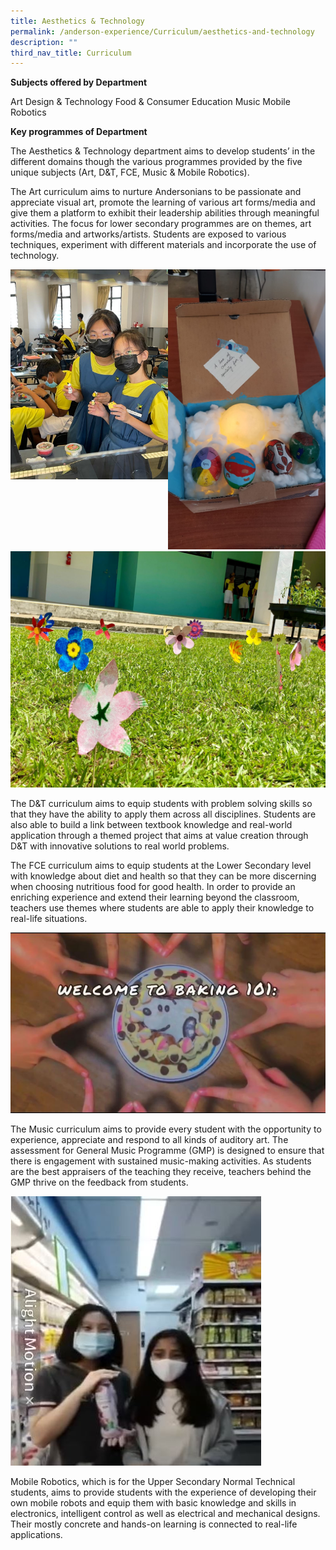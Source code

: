 ```yaml
---
title: Aesthetics & Technology
permalink: /anderson-experience/Curriculum/aesthetics-and-technology
description: ""
third_nav_title: Curriculum
---
```

**Subjects offered by Department**

Art
Design & Technology
Food & Consumer Education
Music
Mobile Robotics

**Key programmes of Department**

The Aesthetics & Technology department aims to develop students’ in the different domains though the various programmes provided by the five unique subjects (Art, D&T, FCE, Music & Mobile Robotics).
  
The Art curriculum aims to nurture Andersonians to be passionate and appreciate visual art, promote the learning of various art forms/media and give them a platform to exhibit their leadership abilities through meaningful activities. The focus for lower secondary programmes are on themes, art forms/media and artworks/artists. Students are exposed to various techniques, experiment with different materials and incorporate the use of technology. 

<img src="/images/girls4.jpg" 
     style="width:50%;float:left"><img src="/images/2%20Sec%202%20Art%20Project%20-%20Eggciting%20Time.jpeg" 
     style="width:50%"><img src="/images/1%20%20Sec%201%20Art%20mini%20installation.jpeg" 
     style="width:5=70%">
		 
The D&T curriculum aims to equip students with problem solving skills so that they have the ability to apply them across all disciplines. Students are also able to build a link between textbook knowledge and real-world application through a themed project that aims at value creation through D&T with innovative solutions to real world problems.

The FCE curriculum aims to equip students at the Lower Secondary level with knowledge about diet and health so that they can be more discerning when choosing nutritious food for good health. In order to provide an enriching experience and extend their learning beyond the classroom, teachers use themes where students are able to apply their knowledge to real-life situations.

![](/images/3%20FCE%20Bake%20a%20Cookies%20mini%20project.jpeg)

The Music curriculum aims to provide every student with the opportunity to experience, appreciate and respond to all kinds of auditory art. The assessment for General Music Programme (GMP) is designed to ensure that there is engagement with sustained music-making activities. As students are the best appraisers of the teaching they receive, teachers behind the GMP thrive on the feedback from students.

![](/images/4%20Music%20Jingle.jpeg)

Mobile Robotics, which is for the Upper Secondary Normal Technical students, aims to provide students with the experience of developing their own mobile robots and equip them with basic knowledge and skills in electronics, intelligent control as well as electrical and mechanical designs. Their mostly concrete and hands-on learning is connected to real-life applications.